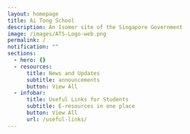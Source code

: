 ```yaml
---
layout: homepage
title: Ai Tong School
description: An Isomer site of the Singapore Government
image: /images/ATS-Logo-web.png
permalink: /
notification: ""
sections:
  - hero: {}
  - resources:
      title: News and Updates
      subtitle: announcements
      button: View All
  - infobar:
      title: Useful Links for Students
      subtitle: E-resources in one place
      button: View All
      url: /useful-links/
---
```

